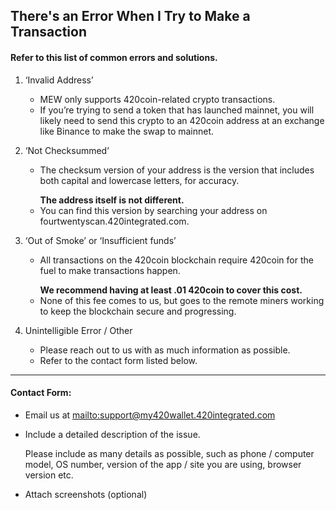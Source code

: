 ## There's an Error When I Try to Make a Transaction

#### Refer to this list of common errors and solutions.

1. ‘Invalid Address’

   * MEW only supports 420coin-related crypto transactions.
   * If you’re trying to send a token that has launched mainnet, you will likely need to send this crypto to an 420coin address at an exchange like Binance to make the swap to mainnet.

2. ‘Not Checksummed’

   * <p>The checksum version of your address is the version that includes both capital and lowercase letters, for accuracy.</p>
     <strong>The address itself is not different.</strong>
   * You can find this version by searching your address on fourtwentyscan.420integrated.com.

3. ‘Out of Smoke’ or ‘Insufficient funds’

   * <p>All transactions on the 420coin blockchain require 420coin for the fuel to make transactions happen.</p>
     <strong>We recommend having at least .01 420coin to cover this cost.</strong>
   * None of this fee comes to us, but goes to the remote miners working to keep the blockchain secure and progressing.

4. Unintelligible Error / Other

   * Please reach out to us with as much information as possible.
   * Refer to the contact form listed below.

***

#### Contact Form:

* Email us at <mailto:support@my420wallet.420integrated.com>

* <p>Include a detailed description of the issue.</p>
  <note>Please include as many details as possible, such as phone / computer model, OS number, version of the app / site you are using, browser version etc.</note>

* Attach screenshots (optional)
